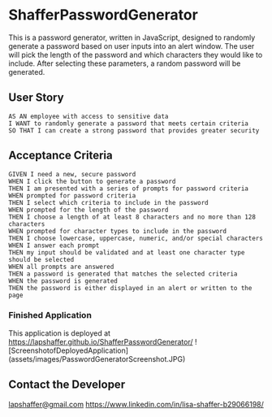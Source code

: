 # ShafferPasswordGenerator

This is a password generator, written in JavaScript, designed to randomly generate a password based on user inputs into an alert window. The user will pick the length of the password and which characters they would like to include. After selecting these parameters, a random password will be generated.

## User Story

```
AS AN employee with access to sensitive data
I WANT to randomly generate a password that meets certain criteria
SO THAT I can create a strong password that provides greater security
```

## Acceptance Criteria

```
GIVEN I need a new, secure password
WHEN I click the button to generate a password
THEN I am presented with a series of prompts for password criteria
WHEN prompted for password criteria
THEN I select which criteria to include in the password
WHEN prompted for the length of the password
THEN I choose a length of at least 8 characters and no more than 128 characters
WHEN prompted for character types to include in the password
THEN I choose lowercase, uppercase, numeric, and/or special characters
WHEN I answer each prompt
THEN my input should be validated and at least one character type should be selected
WHEN all prompts are answered
THEN a password is generated that matches the selected criteria
WHEN the password is generated
THEN the password is either displayed in an alert or written to the page
```

### Finished Application

This application is deployed at https://lapshaffer.github.io/ShafferPasswordGenerator/
![ScreenshotofDeployedApplication] (assets/images/PasswordGeneratorScreenshot.JPG) 

## Contact the Developer

lapshaffer@gmail.com
https://www.linkedin.com/in/lisa-shaffer-b29066198/
